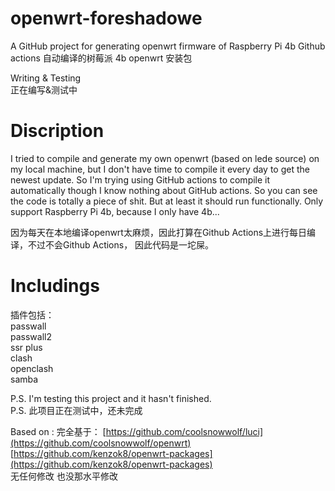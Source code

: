 # openwrt-foreshadowe
A GitHub project for generating openwrt firmware of Raspberry Pi 4b
Github actions 自动编译的树莓派 4b openwrt 安装包  

Writing & Testing  
正在编写&测试中  

# Discription
I tried to compile and generate my own openwrt (based on lede source) on my local machine, but I don't have time to compile it every day to get the newest update. So I'm trying using GitHub actions to compile it automatically though I know nothing about GitHub actions. So you can see the code is totally a piece of shit.
But at least it should run functionally.
Only support Raspberry Pi 4b, because I only have 4b...

因为每天在本地编译openwrt太麻烦，因此打算在Github Actions上进行每日编译，不过不会Github Actions， 因此代码是一坨屎。

# Includings 

插件包括：  
passwall  
passwall2  
ssr plus  
clash  
openclash  
samba  

P.S. I'm testing this project and it hasn't finished.  
P.S. 此项目正在测试中，还未完成

Based on :
完全基于：
[https://github.com/coolsnowwolf/luci](https://github.com/coolsnowwolf/openwrt)  
[https://github.com/kenzok8/openwrt-packages](https://github.com/kenzok8/openwrt-packages)  
无任何修改 也没那水平修改

